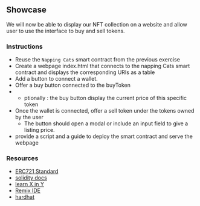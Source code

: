 ## Showcase

We will now be able to display our NFT collection on a website and allow user to use the interface to buy and sell tokens. 

### Instructions

- Reuse the `Napping Cats` smart contract from the previous exercise 
- Create a webpage index.html that connects to the napping Cats smart contract and displays the corresponding URIs as a table
- Add a button to connect a wallet. 
- Offer a buy button connected to the buyToken
- * ptionally : the buy button display the current price of this specific token
- Once the wallet is connected, offer a sell token under the tokens owned by the user 
    - The button should open a modal or include an input field to give a listing price. 
- provide a script and a guide to deploy the smart contract and serve the webpage

### Resources

- [ERC721 Standard](https://ethereum.org/en/developers/docs/standards/tokens/erc-721/)
- [solidity docs](https://docs.soliditylang.org/)
- [learn X in Y](https://learnxinyminutes.com/docs/solidity/)
- [Remix IDE](https://remix.ethereum.org)
- [hardhat](https://hardhat.org)


